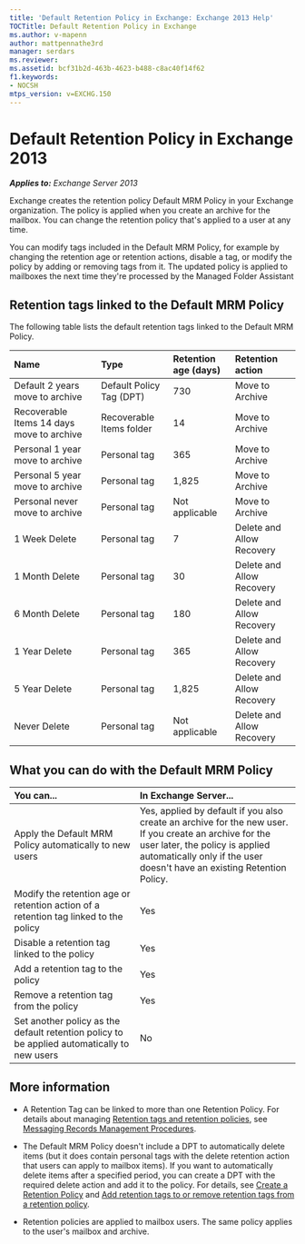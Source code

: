 ```yaml
---
title: 'Default Retention Policy in Exchange: Exchange 2013 Help'
TOCTitle: Default Retention Policy in Exchange
ms.author: v-mapenn
author: mattpennathe3rd
manager: serdars
ms.reviewer: 
ms.assetid: bcf31b2d-463b-4623-b488-c8ac40f14f62
f1.keywords:
- NOCSH
mtps_version: v=EXCHG.150
---
```


# Default Retention Policy in Exchange 2013

_**Applies to:** Exchange Server 2013_

Exchange creates the retention policy Default MRM Policy in your Exchange organization. The policy is applied when you create an archive for the mailbox. You can change the retention policy that's applied to a user at any time.

You can modify tags included in the Default MRM Policy, for example by changing the retention age or retention actions, disable a tag, or modify the policy by adding or removing tags from it. The updated policy is applied to mailboxes the next time they're processed by the Managed Folder Assistant

## Retention tags linked to the Default MRM Policy

The following table lists the default retention tags linked to the Default MRM Policy.

|**Name**|**Type**|**Retention age (days)**|**Retention action**|
|:-----|:-----|:-----|:-----|
|Default 2 years move to archive|Default Policy Tag (DPT)|730|Move to Archive|
|Recoverable Items 14 days move to archive|Recoverable Items folder|14|Move to Archive|
|Personal 1 year move to archive|Personal tag|365|Move to Archive|
|Personal 5 year move to archive|Personal tag|1,825|Move to Archive|
|Personal never move to archive|Personal tag|Not applicable|Move to Archive|
|1 Week Delete|Personal tag|7|Delete and Allow Recovery|
|1 Month Delete|Personal tag|30|Delete and Allow Recovery|
|6 Month Delete|Personal tag|180|Delete and Allow Recovery|
|1 Year Delete|Personal tag|365|Delete and Allow Recovery|
|5 Year Delete|Personal tag|1,825|Delete and Allow Recovery|
|Never Delete|Personal tag|Not applicable|Delete and Allow Recovery|

## What you can do with the Default MRM Policy

|**You can...**|**In Exchange Server...**|
|:-----|:-----|
|Apply the Default MRM Policy automatically to new users|Yes, applied by default if you also create an archive for the new user. <br/> If you create an archive for the user later, the policy is applied automatically only if the user doesn't have an existing Retention Policy.|
|Modify the retention age or retention action of a retention tag linked to the policy|Yes|
|Disable a retention tag linked to the policy|Yes|
|Add a retention tag to the policy|Yes|
|Remove a retention tag from the policy|Yes|
|Set another policy as the default retention policy to be applied automatically to new users|No|

## More information

- A Retention Tag can be linked to more than one Retention Policy. For details about managing [Retention tags and retention policies](retention-tags-and-policies-exchange-2013-help.md), see [Messaging Records Management Procedures](messaging-records-management-procedures-exchange-2013-help.md).

- The Default MRM Policy doesn't include a DPT to automatically delete items (but it does contain personal tags with the delete retention action that users can apply to mailbox items). If you want to automatically delete items after a specified period, you can create a DPT with the required delete action and add it to the policy. For details, see [Create a Retention Policy](create-a-retention-policy-exchange-2013-help.md) and [Add retention tags to or remove retention tags from a retention policy](add-or-remove-retention-tags-exchange-2013-help.md).

- Retention policies are applied to mailbox users. The same policy applies to the user's mailbox and archive.
